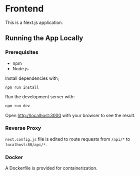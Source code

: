 # Frontend

This is a Next.js application.

## Running the App Locally

### Prerequisites

- npm
- Node.js

Install dependencies with;
```
npm run install
```

Run the development server with:

```bash
npm run dev
```

Open [http://localhost:3000](http://localhost:3000) with your browser to see the result.

### Reverse Proxy

`next.config.js` file is edited to route requests from `/api/*` to `localhost:80/api/*`.

### Docker

A Dockerfile is provided for containerization.
